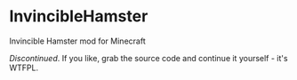 InvincibleHamster
=================

Invincible Hamster mod for Minecraft

*Discontinued*. If you like, grab the source code and continue it yourself - it's WTFPL.
